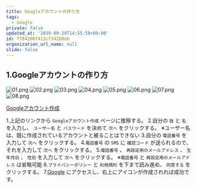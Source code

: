 ```yaml
---
title: Googleアカウントの作り方
tags:
  - Google
private: false
updated_at: '2019-09-29T14:55:58+09:00'
id: ff84206f413cf342b8e6
organization_url_name: null
slide: false
---
```

## 1.Googleアカウントの作り方

![01.png](https://qiita-image-store.s3.ap-northeast-1.amazonaws.com/0/449867/4191955a-2b0a-71e6-b7dc-c4d1478c00ce.png)
![02.png](https://qiita-image-store.s3.ap-northeast-1.amazonaws.com/0/449867/1607f823-06f8-5e56-6ff9-25b7b631ba6f.png)
![03.png](https://qiita-image-store.s3.ap-northeast-1.amazonaws.com/0/449867/54f03348-6042-1dc1-d765-5c2b04c78e75.png)
![04.png](https://qiita-image-store.s3.ap-northeast-1.amazonaws.com/0/449867/51956f1d-98ef-368e-b86f-ef8ac7955bfd.png)
![05.png](https://qiita-image-store.s3.ap-northeast-1.amazonaws.com/0/449867/7c136ecc-b05e-9622-74e5-faf5c421d428.png)
![06.png](https://qiita-image-store.s3.ap-northeast-1.amazonaws.com/0/449867/62700791-4ca2-bd9f-2698-fc346fc77fda.png)
![07.png](https://qiita-image-store.s3.ap-northeast-1.amazonaws.com/0/449867/03aa91be-3345-d3c9-fdbc-f907badc54bb.png)
![08.png](https://qiita-image-store.s3.ap-northeast-1.amazonaws.com/0/449867/9e84f7c8-ed7d-3c86-59cc-de2e7713bf99.png)

[Googleアカウント作成](https://accounts.google.com/signup)

1.上記のリンクから `Googleアカウント作成` ページに推移する。
2.自分の `姓` と `名` を入力し、 `ユーザー名` と `パスワード` を決めて `次へ` をクリックする。
※ユーザー名は、既に作成されているアカウントと被ることはできない
3.自分の `電話番号` を入力して `次へ` をクリックする。
4.`電話番号` の `SMS` に `確認コード` が送られるので、それを入力して `次へ` をクリックする。
5.`電話番号` 、 `再設定用のメールアドレス` 、 `生年月日` 、 `性別` を入力して `次へ` をクリックする。
※`電話番号` と `再設定用のメールアドレス` は省略可能
6.`プライバシーポリシー` と `利用規約` を下まで読み進め、 `同意する` をクリックする。
7.[Google](https://www.google.com) にアクセスし、右上にアイコンが作成されれば成功です。
